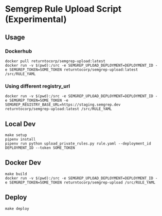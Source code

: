 # Semgrep Rule Upload Script (Experimental)


## Usage

### Dockerhub
```
docker pull returntocorp/semgrep-upload:latest
docker run -v $(pwd):/src -e SEMGREP_UPLOAD_DEPLOYMENT=DEPLOYMENT_ID -e SEMGREP_TOKEN=SOME_TOKEN returntocorp/semgrep-upload:latest /src/RULE_YAML
```

### Using different registry_url

```
docker run -v $(pwd):/src -e SEMGREP_UPLOAD_DEPLOYMENT=DEPLOYMENT_ID -e SEMGREP_TOKEN=SOME_TOKEN -e SEMGREP_REGISTRY_BASE_URL=https://staging.semgrep.dev returntocorp/semgrep-upload:latest /src/RULE_YAML
```

## Local Dev

```
make setup
pipenv install
pipenv run python upload_private_rules.py rule.yaml --deployment_id DEPLOYMENT_ID --token SOME_TOKEN
```

## Docker Dev

```
make build
docker run -v $(pwd):/src -e SEMGREP_UPLOAD_DEPLOYMENT=DEPLOYMENT_ID -e SEMGREP_TOKEN=SOME_TOKEN returntocorp/semgrep-upload /src/RULE_YAML
```

## Deploy

```
make deploy
```
